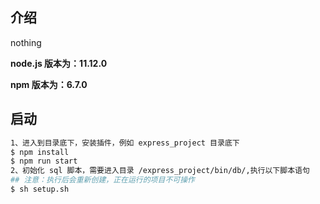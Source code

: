 ## 介绍

nothing

**node.js 版本为：11.12.0**

**npm 版本为：6.7.0**

## 启动

``` bash
1、进入到目录底下，安装插件，例如 express_project 目录底下
$ npm install
$ npm run start
2、初始化 sql 脚本，需要进入目录 /express_project/bin/db/,执行以下脚本语句 
## 注意：执行后会重新创建，正在运行的项目不可操作
$ sh setup.sh

